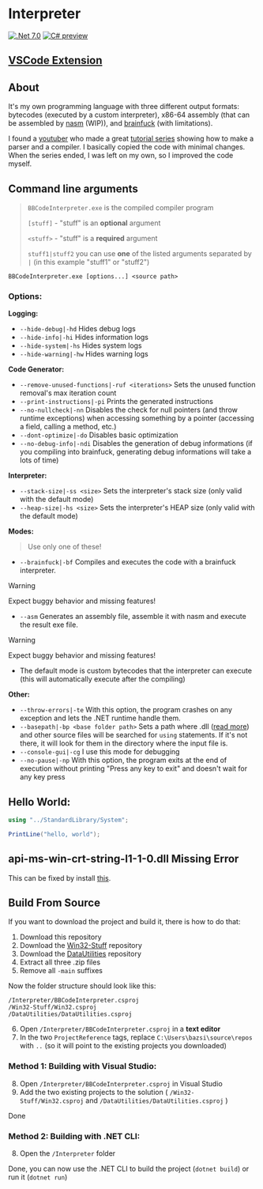 # Interpreter

[![.Net 7.0](https://img.shields.io/badge/.NET-7.0-5C2D91)](#)
[![C# preview](https://img.shields.io/badge/C%23-preview-239120.svg)](#)

## [VSCode Extension](https://github.com/BBpezsgo/InterpreterVSCodeExtension)

## About
It's my own programming language with three different output formats: bytecodes (executed by a custom interpreter), x86-64 assembly (that can be assembled by [nasm](https://www.nasm.us/) (WIP)), and [brainfuck](https://esolangs.org/wiki/brainfuck) (with limitations).

I found a [youtuber](https://www.youtube.com/c/uliwitness) who made a great [tutorial series](https://www.youtube.com/watch?v=2DTNDrdqGlo&list=PLZjGMBjt_VVAMW53XnMtNfAQowZwMviBF) showing how to make a parser and a compiler. I basically copied the code with minimal changes. When the series ended, I was left on my own, so I improved the code myself.

## Command line arguments

> `BBCodeInterpreter.exe` is the compiled compiler program
> 
> `[stuff]` - "stuff" is an **optional** argument
> 
> `<stuff>` - "stuff" is a **required** argument
> 
> `stuff1|stuff2` you can use **one** of the listed arguments separated by `|` (in this example "stuff1" or "stuff2")

`BBCodeInterpreter.exe [options...] <source path>`

### Options:

**Logging:**
- `--hide-debug|-hd` Hides debug logs
- `--hide-info|-hi` Hides information logs
- `--hide-system|-hs` Hides system logs
- `--hide-warning|-hw` Hides warning logs

**Code Generator:**
- `--remove-unused-functions|-ruf <iterations>` Sets the unused function removal's max iteration count
- `--print-instructions|-pi` Prints the generated instructions
- `--no-nullcheck|-nn` Disables the check for null pointers (and throw runtime exceptions) when accessing something by a pointer (accessing a field, calling a method, etc.)
- `--dont-optimize|-do` Disables basic optimization
- `--no-debug-info|-ndi` Disables the generation of debug informations (if you compiling into brainfuck, generating debug informations will take a lots of time)

**Interpreter:**
- `--stack-size|-ss <size>` Sets the interpreter's stack size (only valid with the default mode)
- `--heap-size|-hs <size>` Sets the interpreter's HEAP size (only valid with the default mode)

**Modes:**
> Use only one of these!
- `--brainfuck|-bf` Compiles and executes the code with a brainfuck interpreter.
> [!WARNING]
> Expect buggy behavior and missing features!
- `--asm` Generates an assembly file, assemble it with nasm and execute the result exe file.
> [!WARNING]
> Expect buggy behavior and missing features!
- The default mode is custom bytecodes that the interpreter can execute (this will automatically execute after the compiling)

**Other:**
- `--throw-errors|-te` With this option, the program crashes on any exception and lets the .NET runtime handle them.
- `--basepath|-bp <base folder path>` Sets a path where .dll ([read more](https://github.com/BBpezsgo/Interpreter/wiki/Advanced-Topics#importing-dll-files)) and other source files will be searched for `using` statements. If it's not there, it will look for them in the directory where the input file is.
- `--console-gui|-cg` I use this mode for debugging
- `--no-pause|-np` With this option, the program exits at the end of execution without printing "Press any key to exit" and doesn't wait for any key press

## Hello World:
```cs
using "../StandardLibrary/System";

PrintLine("hello, world");
```

## api-ms-win-crt-string-l1-1-0.dll Missing Error
This can be fixed by install [this](https://learn.microsoft.com/en-us/cpp/windows/latest-supported-vc-redist?view=msvc-170).

## Build From Source

If you want to download the project and build it, there is how to do that:
1. Download this repository
2. Download the [Win32-Stuff](https://github.com/BBpezsgo/Win32-Stuff) repository
3. Download the [DataUtilities](https://github.com/BBpezsgo/DataUtilities) repository
4. Extract all three .zip files
5. Remove all `-main` suffixes

Now the folder structure should look like this:
```
/Interpreter/BBCodeInterpreter.csproj
/Win32-Stuff/Win32.csproj
/DataUtilities/DataUtilities.csproj
```

6. Open `/Interpreter/BBCodeInterpreter.csproj` in a **text editor**
7. In the two `ProjectReference` tags, replace `C:\Users\bazsi\source\repos` with `..` (so it will point to the existing projects you downloaded)

### Method 1: Building with Visual Studio:

8. Open `/Interpreter/BBCodeInterpreter.csproj` in Visual Studio
9. Add the two existing projects to the solution 
   ( `/Win32-Stuff/Win32.csproj` and `/DataUtilities/DataUtilities.csproj` )

Done

### Method 2: Building with .NET CLI:

8. Open the `/Interpreter` folder

Done, you can now use the .NET CLI to build the project (`dotnet build`) or run it (`dotnet run`)
